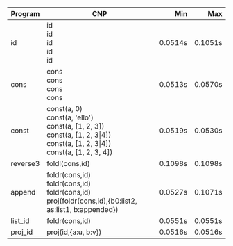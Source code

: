 Program | CNP | Min | Max
--- | --- | ---: | ---:
id | id<br/>id<br/>id<br/>id<br/>id | 0.0514s | 0.1051s
cons | cons<br/>cons<br/>cons<br/>cons | 0.0513s | 0.0570s
const | const(a, 0)<br/>const(a, 'ello')<br/>const(a, [1, 2, 3])<br/>const(a, [1, 2, 3\|4])<br/>const(a, [1, 2, 3\|4])<br/>const(a, [1, 2, 3, 4]) | 0.0519s | 0.0530s
reverse3 | foldl(cons,id) | 0.1098s | 0.1098s
append | foldr(cons,id)<br/>foldr(cons,id)<br/>foldr(cons,id)<br/>proj(foldr(cons,id),{b0:list2, as:list1, b:appended}) | 0.0527s | 0.1071s
list_id | foldr(cons,id) | 0.0551s | 0.0551s
proj_id | proj(id,{a:u, b:v}) | 0.0516s | 0.0516s
